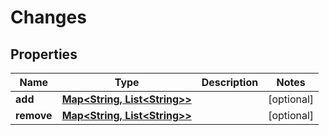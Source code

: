 # Changes

## Properties
Name | Type | Description | Notes
------------ | ------------- | ------------- | -------------
**add** | [**Map&lt;String, List&lt;String&gt;&gt;**](List.md) |  |  [optional]
**remove** | [**Map&lt;String, List&lt;String&gt;&gt;**](List.md) |  |  [optional]
